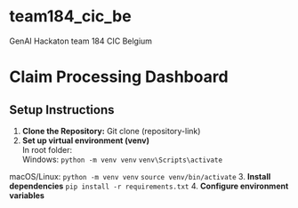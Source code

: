# team184_cic_be
GenAI Hackaton  team 184 CIC Belgium

# Claim Processing Dashboard

## Setup Instructions

1. **Clone the Repository:**
Git clone (repository-link)
2. **Set up virtual environment (venv)**
<br>In root folder:
<br>Windows:
`python -m venv venv`
`venv\Scripts\activate`

macOS/Linux:
`python -m venv venv`
`source venv/bin/activate`
3. **Install dependencies**
`pip install -r requirements.txt`
4. **Configure environment variables**


